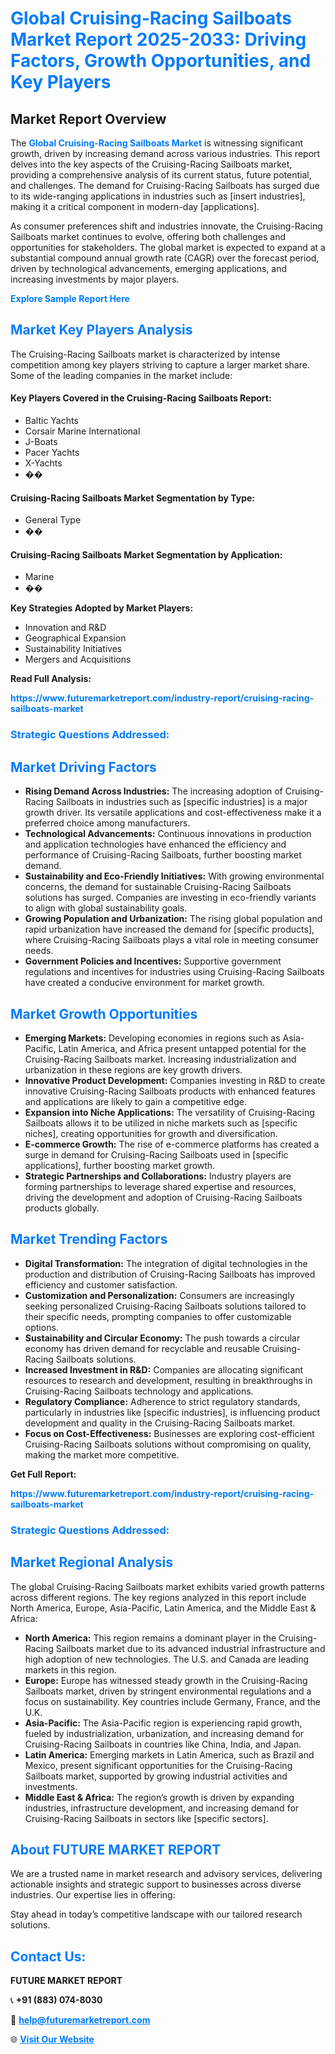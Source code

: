 <h1 style="color: #007BFF;">Global Cruising-Racing Sailboats Market Report 2025-2033: Driving Factors, Growth Opportunities, and Key Players</h1>

<section id="overview">
<h2>Market Report Overview</h2>
<p>The <a href="https://www.futuremarketreport.com/industry-report/cruising-racing-sailboats-market" style="color: #007BFF; text-decoration: none;"><strong>Global Cruising-Racing Sailboats Market</strong></a> is witnessing significant growth, driven by increasing demand across various industries. This report delves into the key aspects of the Cruising-Racing Sailboats market, providing a comprehensive analysis of its current status, future potential, and challenges. The demand for Cruising-Racing Sailboats has surged due to its wide-ranging applications in industries such as [insert industries], making it a critical component in modern-day [applications].</p>
<p>As consumer preferences shift and industries innovate, the Cruising-Racing Sailboats market continues to evolve, offering both challenges and opportunities for stakeholders. The global market is expected to expand at a substantial compound annual growth rate (CAGR) over the forecast period, driven by technological advancements, emerging applications, and increasing investments by major players.</p>
</section>

<section id="overview">
<p><a href="https://www.futuremarketreport.com/request-sample/reportId=113599" style="color: #007BFF; text-decoration: none;"><strong>Explore Sample Report Here</strong></a></p>
</section>

<section id="key-players">
<h2 style="color: #007BFF;">Market Key Players Analysis</h2>
<p>The Cruising-Racing Sailboats market is characterized by intense competition among key players striving to capture a larger market share. Some of the leading companies in the market include:</p>
<h4>Key Players Covered in the Cruising-Racing Sailboats Report:</h4>
<ul><li>Baltic Yachts</li><li>Corsair Marine International</li><li>J-Boats</li><li>Pacer Yachts</li><li>X-Yachts</li><li>��</li></ul>
<h4>Cruising-Racing Sailboats Market Segmentation by Type:</h4>
<ul><li>General Type</li><li>��</li></ul>

<h4>Cruising-Racing Sailboats Market Segmentation by Application:</h4>
<ul><li>Marine</li><li>��</li></ul>
<p><strong>Key Strategies Adopted by Market Players:</strong></p>
<ul>
<li>Innovation and R&D</li>
<li>Geographical Expansion</li>
<li>Sustainability Initiatives</li>
<li>Mergers and Acquisitions</li>
</ul>
</section>

<section>
<p><strong>Read Full Analysis: </strong></p><a href="https://www.futuremarketreport.com/industry-report/cruising-racing-sailboats-market" style="color: #007BFF; text-decoration: none;"><strong>https://www.futuremarketreport.com/industry-report/cruising-racing-sailboats-market</strong></a>
<h3 style="color: #007BFF;">Strategic Questions Addressed:</h3>
</section>

<section id="driving-factors">
<h2 style="color: #007BFF;">Market Driving Factors</h2>
<ul>
<li><strong>Rising Demand Across Industries:</strong> The increasing adoption of Cruising-Racing Sailboats in industries such as [specific industries] is a major growth driver. Its versatile applications and cost-effectiveness make it a preferred choice among manufacturers.</li>
<li><strong>Technological Advancements:</strong> Continuous innovations in production and application technologies have enhanced the efficiency and performance of Cruising-Racing Sailboats, further boosting market demand.</li>
<li><strong>Sustainability and Eco-Friendly Initiatives:</strong> With growing environmental concerns, the demand for sustainable Cruising-Racing Sailboats solutions has surged. Companies are investing in eco-friendly variants to align with global sustainability goals.</li>
<li><strong>Growing Population and Urbanization:</strong> The rising global population and rapid urbanization have increased the demand for [specific products], where Cruising-Racing Sailboats plays a vital role in meeting consumer needs.</li>
<li><strong>Government Policies and Incentives:</strong> Supportive government regulations and incentives for industries using Cruising-Racing Sailboats have created a conducive environment for market growth.</li>
</ul>
</section>

<section id="growth-opportunities">
<h2 style="color: #007BFF;">Market Growth Opportunities</h2>
<ul>
<li><strong>Emerging Markets:</strong> Developing economies in regions such as Asia-Pacific, Latin America, and Africa present untapped potential for the Cruising-Racing Sailboats market. Increasing industrialization and urbanization in these regions are key growth drivers.</li>
<li><strong>Innovative Product Development:</strong> Companies investing in R&D to create innovative Cruising-Racing Sailboats products with enhanced features and applications are likely to gain a competitive edge.</li>
<li><strong>Expansion into Niche Applications:</strong> The versatility of Cruising-Racing Sailboats allows it to be utilized in niche markets such as [specific niches], creating opportunities for growth and diversification.</li>
<li><strong>E-commerce Growth:</strong> The rise of e-commerce platforms has created a surge in demand for Cruising-Racing Sailboats used in [specific applications], further boosting market growth.</li>
<li><strong>Strategic Partnerships and Collaborations:</strong> Industry players are forming partnerships to leverage shared expertise and resources, driving the development and adoption of Cruising-Racing Sailboats products globally.</li>
</ul>
</section>

<section id="trending-factors">
<h2 style="color: #007BFF;">Market Trending Factors</h2>
<ul>
<li><strong>Digital Transformation:</strong> The integration of digital technologies in the production and distribution of Cruising-Racing Sailboats has improved efficiency and customer satisfaction.</li>
<li><strong>Customization and Personalization:</strong> Consumers are increasingly seeking personalized Cruising-Racing Sailboats solutions tailored to their specific needs, prompting companies to offer customizable options.</li>
<li><strong>Sustainability and Circular Economy:</strong> The push towards a circular economy has driven demand for recyclable and reusable Cruising-Racing Sailboats solutions.</li>
<li><strong>Increased Investment in R&D:</strong> Companies are allocating significant resources to research and development, resulting in breakthroughs in Cruising-Racing Sailboats technology and applications.</li>
<li><strong>Regulatory Compliance:</strong> Adherence to strict regulatory standards, particularly in industries like [specific industries], is influencing product development and quality in the Cruising-Racing Sailboats market.</li>
<li><strong>Focus on Cost-Effectiveness:</strong> Businesses are exploring cost-efficient Cruising-Racing Sailboats solutions without compromising on quality, making the market more competitive.</li>
</ul>
</section>

<section>
<p><strong>Get Full Report: </strong></p><a href="https://www.futuremarketreport.com/industry-report/cruising-racing-sailboats-market" style="color: #007BFF; text-decoration: none;"><strong>https://www.futuremarketreport.com/industry-report/cruising-racing-sailboats-market</strong></a>
<h3 style="color: #007BFF;">Strategic Questions Addressed:</h3>
</section>


<section id="regional-analysis">
<h2 style="color: #007BFF;">Market Regional Analysis</h2>
<p>The global Cruising-Racing Sailboats market exhibits varied growth patterns across different regions. The key regions analyzed in this report include North America, Europe, Asia-Pacific, Latin America, and the Middle East & Africa:</p>
<ul>
<li><strong>North America:</strong> This region remains a dominant player in the Cruising-Racing Sailboats market due to its advanced industrial infrastructure and high adoption of new technologies. The U.S. and Canada are leading markets in this region.</li>
<li><strong>Europe:</strong> Europe has witnessed steady growth in the Cruising-Racing Sailboats market, driven by stringent environmental regulations and a focus on sustainability. Key countries include Germany, France, and the U.K.</li>
<li><strong>Asia-Pacific:</strong> The Asia-Pacific region is experiencing rapid growth, fueled by industrialization, urbanization, and increasing demand for Cruising-Racing Sailboats in countries like China, India, and Japan.</li>
<li><strong>Latin America:</strong> Emerging markets in Latin America, such as Brazil and Mexico, present significant opportunities for the Cruising-Racing Sailboats market, supported by growing industrial activities and investments.</li>
<li><strong>Middle East & Africa:</strong> The region’s growth is driven by expanding industries, infrastructure development, and increasing demand for Cruising-Racing Sailboats in sectors like [specific sectors].</li>
</ul>
</section>

<footer>
<h2 style="color: #007BFF;">About FUTURE MARKET REPORT</h2>
<p>We are a trusted name in market research and advisory services, delivering actionable insights and strategic support to businesses across diverse industries. Our expertise lies in offering:</p>

<p>Stay ahead in today’s competitive landscape with our tailored research solutions.</p>

<h2 style="color: #007BFF;">Contact Us:</h2>
<p><strong>FUTURE MARKET REPORT</strong></p>
<p>📞 <strong>+91 (883) 074-8030</strong></p>
<p>📧 <strong><a href="mailto:help@futuremarketreport.com" style="color: #007BFF;">help@futuremarketreport.com</a></strong></p>
<p>🌐 <strong><a href="https://www.futuremarketreport.com/" style="color: #007BFF;">Visit Our Website</a></strong></p>
</footer>